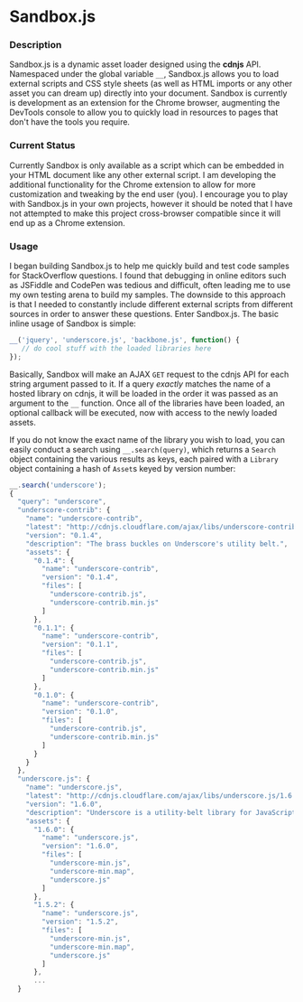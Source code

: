 # Sandbox.js

### Description
Sandbox.js is a dynamic asset loader designed using the **cdnjs** API. Namespaced under the global variable `__`, Sandbox.js allows you to load external scripts and CSS style sheets (as well as HTML imports or any other asset you can dream up) directly into your document. Sandbox is currently is development as an extension for the Chrome browser, augmenting the DevTools console to allow you to quickly load in resources to pages that don't have the tools you require. 


### Current Status
Currently Sandbox is only available as a script which can be embedded in your HTML document like any other external script. I am developing the additional functionality for the Chrome extension to allow for more customization and tweaking by the end user (you). I encourage you to play with Sandbox.js in your own projects, however it should be noted that I have not attempted to make this project cross-browser compatible since it will end up as a Chrome extension. 

### Usage
I began building Sandbox.js to help me quickly build and test code samples for StackOverflow questions. I found that debugging in online editors such as JSFiddle and CodePen was tedious and difficult, often leading me to use my own testing arena to build my samples. The downside to this approach is that I needed to constantly include different external scripts from different sources in order to answer these questions. Enter Sandbox.js. The basic inline usage of Sandbox is simple:

```javascript
__('jquery', 'underscore.js', 'backbone.js', function() {
   // do cool stuff with the loaded libraries here 
});
```

Basically, Sandbox will make an AJAX `GET` request to the cdnjs API for each string argument passed to it. If a query *exactly* matches the name of a hosted library on cdnjs, it will be loaded in the order it was passed as an argument to the `__` function. Once all of the libraries have been loaded, an optional callback will be executed, now with access to the newly loaded assets.

If you do not know the exact name of the library you wish to load, you can easily conduct a search using `__.search(query)`, which returns a `Search` object containing the various results as keys, each paired with a `Library` object containing a hash of `Asset`s keyed by version number:

```javascript
__.search('underscore');
{
  "query": "underscore",
  "underscore-contrib": {
    "name": "underscore-contrib",
    "latest": "http://cdnjs.cloudflare.com/ajax/libs/underscore-contrib/0.1.4/underscore-contrib.min.js",
    "version": "0.1.4",
    "description": "The brass buckles on Underscore's utility belt.",
    "assets": {
      "0.1.4": {
        "name": "underscore-contrib",
        "version": "0.1.4",
        "files": [
          "underscore-contrib.js",
          "underscore-contrib.min.js"
        ]
      },
      "0.1.1": {
        "name": "underscore-contrib",
        "version": "0.1.1",
        "files": [
          "underscore-contrib.js",
          "underscore-contrib.min.js"
        ]
      },
      "0.1.0": {
        "name": "underscore-contrib",
        "version": "0.1.0",
        "files": [
          "underscore-contrib.js",
          "underscore-contrib.min.js"
        ]
      }
    }
  },
  "underscore.js": {
    "name": "underscore.js",
    "latest": "http://cdnjs.cloudflare.com/ajax/libs/underscore.js/1.6.0/underscore-min.js",
    "version": "1.6.0",
    "description": "Underscore is a utility-belt library for JavaScript that provides a lot of the functional programming support that you would expect in Prototype.js (or Ruby), but without extending any of the built-in JavaScript objects. It's the tie to go along with jQuery's tux.",
    "assets": {
      "1.6.0": {
        "name": "underscore.js",
        "version": "1.6.0",
        "files": [
          "underscore-min.js",
          "underscore-min.map",
          "underscore.js"
        ]
      },
      "1.5.2": {
        "name": "underscore.js",
        "version": "1.5.2",
        "files": [
          "underscore-min.js",
          "underscore-min.map",
          "underscore.js"
        ]
      },
      ...
  }
```